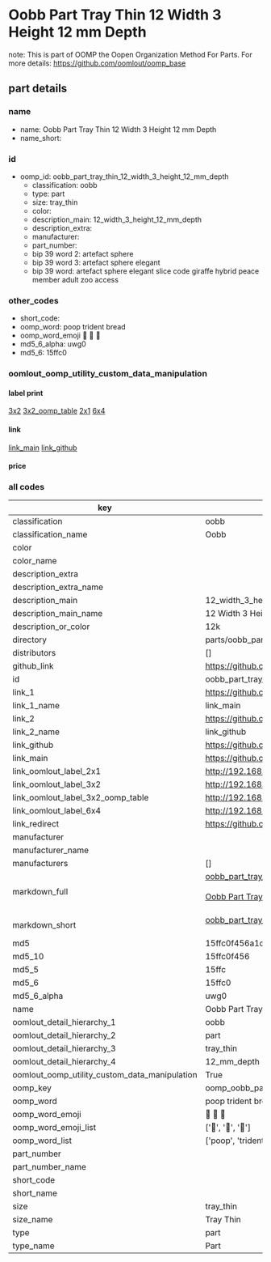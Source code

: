 # Oobb Part Tray Thin 12 Width 3 Height 12 mm Depth  

note: This is part of OOMP the Oopen Organization Method For Parts. For more details: https://github.com/oomlout/oomp_base

##  part details
  







### name
* name: Oobb Part Tray Thin 12 Width 3 Height 12 mm Depth
* name_short: 
### id
* oomp_id: oobb_part_tray_thin_12_width_3_height_12_mm_depth
  * classification: oobb
  * type: part
  * size: tray_thin
  * color: 
  * description_main: 12_width_3_height_12_mm_depth
  * description_extra: 
  * manufacturer: 
  * part_number: 
  * bip 39 word 2: artefact sphere
  * bip 39 word 3: artefact sphere elegant
  * bip 39 word: artefact sphere elegant slice code giraffe hybrid peace member adult zoo access

### other_codes
* short_code: 
* oomp_word: poop trident bread
* oomp_word_emoji :poop: :trident: :bread:
* md5_6_alpha: uwg0
* md5_6: 15ffc0






### oomlout_oomp_utility_custom_data_manipulation
#### label print
[3x2](http://192.168.1.245:1112/?label=oomp%20uwg0)
[3x2_oomp_table](http://192.168.1.108:1112/?label=oomp%20uwg0)
[2x1](http://192.168.1.242:1112/?label=oomp%20uwg0)
[6x4](http://192.168.1.55:1112/?label=oomp%20uwg0)    

#### link

[link_main](https://github.com/oomlout/oomlout_oomp_version_1_messy/tree/main/parts/oobb_part_tray_thin_12_width_3_height_12_mm_depth) [link_github](https://github.com/oomlout/oomlout_oomp_version_1_messy/tree/main/parts/oobb_part_tray_thin_12_width_3_height_12_mm_depth)                             

#### price







### all codes 
| key | value |  
| --- | --- |  
| classification | oobb |  
| classification_name | Oobb |  
| color |  |  
| color_name |  |  
| description_extra |  |  
| description_extra_name |  |  
| description_main | 12_width_3_height_12_mm_depth |  
| description_main_name | 12 Width 3 Height 12 mm Depth |  
| description_or_color | 12k |  
| directory | parts/oobb_part_tray_thin_12_width_3_height_12_mm_depth |  
| distributors | [] |  
| github_link | https://github.com/oomlout/oomlout_oomp_part_src/tree/main/parts/oobb_part_tray_thin_12_width_3_height_12_mm_depth |  
| id | oobb_part_tray_thin_12_width_3_height_12_mm_depth |  
| link_1 | https://github.com/oomlout/oomlout_oomp_version_1_messy/tree/main/parts/oobb_part_tray_thin_12_width_3_height_12_mm_depth |  
| link_1_name | link_main |  
| link_2 | https://github.com/oomlout/oomlout_oomp_version_1_messy/tree/main/parts/oobb_part_tray_thin_12_width_3_height_12_mm_depth |  
| link_2_name | link_github |  
| link_github | https://github.com/oomlout/oomlout_oomp_version_1_messy/tree/main/parts/oobb_part_tray_thin_12_width_3_height_12_mm_depth |  
| link_main | https://github.com/oomlout/oomlout_oomp_version_1_messy/tree/main/parts/oobb_part_tray_thin_12_width_3_height_12_mm_depth |  
| link_oomlout_label_2x1 | http://192.168.1.242:1112/?label=oomp%20uwg0 |  
| link_oomlout_label_3x2 | http://192.168.1.245:1112/?label=oomp%20uwg0 |  
| link_oomlout_label_3x2_oomp_table | http://192.168.1.108:1112/?label=oomp%20uwg0 |  
| link_oomlout_label_6x4 | http://192.168.1.55:1112/?label=oomp%20uwg0 |  
| link_redirect | https://github.com/oomlout/oomlout_oomp_version_1_messy/tree/main/parts/oobb_part_tray_thin_12_width_3_height_12_mm_depth |  
| manufacturer |  |  
| manufacturer_name |  |  
| manufacturers | [] |  
| markdown_full | [oobb_part_tray_thin_12_width_3_height_12_mm_depth](none)<br>[](none)<br>[Oobb Part Tray Thin 12 Width 3 Height 12 Mm Depth](none)<br><br> |  
| markdown_short | [oobb_part_tray_thin_12_width_3_height_12_mm_depth](none)<br><br> |  
| md5 | 15ffc0f456a1ce0188968cb68f345867 |  
| md5_10 | 15ffc0f456 |  
| md5_5 | 15ffc |  
| md5_6 | 15ffc0 |  
| md5_6_alpha | uwg0 |  
| name | Oobb Part Tray Thin 12 Width 3 Height 12 mm Depth |  
| oomlout_detail_hierarchy_1 | oobb |  
| oomlout_detail_hierarchy_2 | part |  
| oomlout_detail_hierarchy_3 | tray_thin |  
| oomlout_detail_hierarchy_4 | 12_mm_depth |  
| oomlout_oomp_utility_custom_data_manipulation | True |  
| oomp_key | oomp_oobb_part_tray_thin_12_width_3_height_12_mm_depth |  
| oomp_word | poop trident bread |  
| oomp_word_emoji | :poop: :trident: :bread: |  
| oomp_word_emoji_list | [':poop:', ':trident:', ':bread:'] |  
| oomp_word_list | ['poop', 'trident', 'bread'] |  
| part_number |  |  
| part_number_name |  |  
| short_code |  |  
| short_name |  |  
| size | tray_thin |  
| size_name | Tray Thin |  
| type | part |  
| type_name | Part |  
